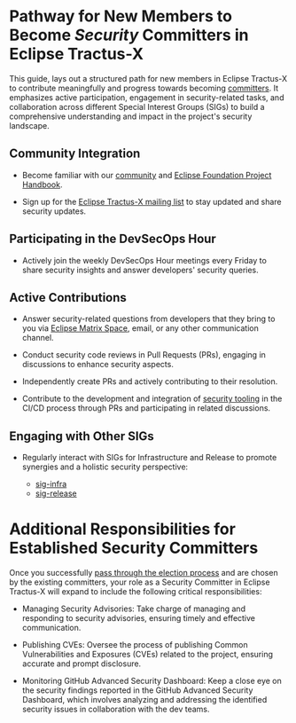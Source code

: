 # Pathway for New Members to Become _Security_ Committers in Eclipse Tractus-X

This guide, lays out a structured path for new members in Eclipse Tractus-X to contribute meaningfully and progress towards becoming [committers](https://www.eclipse.org/projects/handbook/#roles-cm). It emphasizes active participation, engagement in security-related tasks, and collaboration across different Special Interest Groups (SIGs) to build a comprehensive understanding and impact in the project's security landscape.

## Community Integration

- Become familiar with our [community](https://eclipse-tractusx.github.io/docs/developer) and [Eclipse Foundation Project Handbook](https://www.eclipse.org/projects/handbook/).

- Sign up for the [Eclipse Tractus-X mailing list](https://eclipse-tractusx.github.io/docs/oss/how-to-contribute/#dev-mailinglist) to stay updated and share security updates.

## Participating in the DevSecOps Hour

- Actively join the weekly DevSecOps Hour meetings every Friday to share security insights and answer developers' security queries.

## Active Contributions

- Answer security-related questions from developers that they bring to you via [Eclipse Matrix Space](https://matrix.to/#/#automotive.tractusx:matrix.eclipse.org), email, or any other communication channel.

- Conduct security code reviews in Pull Requests (PRs), engaging in discussions to enhance security aspects.

- Independently create PRs and actively contributing to their resolution.

- Contribute to the development and integration of [security tooling](https://github.com/eclipse-tractusx/sig-security/blob/main/security-tooling.md) in the CI/CD process through PRs and participating in related discussions.

## Engaging with Other SIGs

- Regularly interact with SIGs for Infrastructure and Release to promote synergies and a holistic security perspective:

  - [sig-infra](https://github.com/eclipse-tractusx/sig-infra)
  - [sig-release](https://github.com/eclipse-tractusx/sig-release)

<!--
## Potential SIG-Security Meetings

[Reserved for future dedicated SIG-Security meetings]
-->

# Additional Responsibilities for Established Security Committers

Once you successfully [pass through the election process](https://www.eclipse.org/projects/handbook/#elections-committer) and are chosen by the existing committers, your role as a Security Committer in Eclipse Tractus-X will expand to include the following critical responsibilities:

- Managing Security Advisories: Take charge of managing and responding to security advisories, ensuring timely and effective communication.

- Publishing CVEs: Oversee the process of publishing Common Vulnerabilities and Exposures (CVEs) related to the project, ensuring accurate and prompt disclosure.

- Monitoring GitHub Advanced Security Dashboard: Keep a close eye on the security findings reported in the GitHub Advanced Security Dashboard, which involves analyzing and addressing the identified security issues in collaboration with the dev teams.
